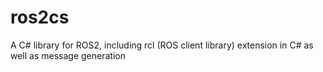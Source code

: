 # ros2cs

A C# library for ROS2, including rcl (ROS client library) extension in C# as well as message generation